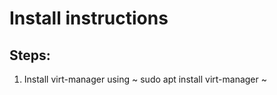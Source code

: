 # Install instructions

## Steps:

1. Install virt-manager using 
~
sudo apt install virt-manager
~

